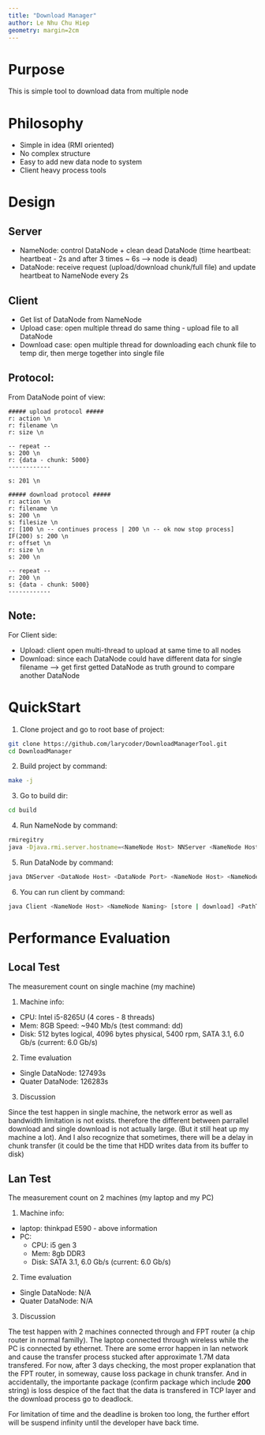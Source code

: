 ```yaml
---
title: "Download Manager"
author: Le Nhu Chu Hiep
geometry: margin=2cm
---
```


# Purpose
This is simple tool to download data from multiple node

# Philosophy

- Simple in idea (RMI oriented)
- No complex structure
- Easy to add new data node to system
- Client heavy process tools

# Design
## Server

- NameNode: control DataNode + clean dead DataNode (time heartbeat: heartbeat - 2s and after 3 times ~ 6s --> node is dead)
- DataNode: receive request (upload/download chunk/full file) and update heartbeat to NameNode every 2s

## Client

- Get list of DataNode from NameNode
- Upload case: open multiple thread do same thing - upload file to all DataNode
- Download case: open multiple thread for downloading each chunk file to temp dir, then merge together into single file

## Protocol:
From DataNode point of view:

```
##### upload protocol #####
r: action \n
r: filename \n
r: size \n

-- repeat --
s: 200 \n
r: {data - chunk: 5000}
------------

s: 201 \n

##### download protocol #####
r: action \n
r: filename \n
s: 200 \n
s: filesize \n
r: [100 \n -- continues process | 200 \n -- ok now stop process]
IF(200) s: 200 \n
r: offset \n
r: size \n
s: 200 \n

-- repeat --
r: 200 \n
s: {data - chunk: 5000}
------------

```

## Note:
For Client side:

- Upload: client open multi-thread to upload at same time to all nodes
- Download: since each DataNode could have different data for single filename --> get first getted DataNode as truth ground to compare another DataNode

# QuickStart

1. Clone project and go to root base of project:
```bash
git clone https://github.com/larycoder/DownloadManagerTool.git
cd DownloadManager
```

2. Build project by command:
```bash
make -j
```

3. Go to build dir:
```bash
cd build
```

4. Run NameNode by command:
```bash
rmiregitry
java -Djava.rmi.server.hostname=<NameNode Host> NNServer <NameNode Host> <NameNode Naming>
```

5. Run DataNode by command:
```bash
java DNServer <DataNode Host> <DataNode Port> <NameNode Host> <NameNode Naming> 
```

6. You can run client by command:
```bash
java Client <NameNode Host> <NameNode Naming> [store | download] <PathToFile>
```

# Performance Evaluation
## Local Test

The measurement count on single machine (my machine)

1. Machine info:

- CPU: Intel i5-8265U (4 cores - 8 threads)
- Mem: 8GB Speed: ~940 Mb/s (test command: dd)
- Disk: 512 bytes logical, 4096 bytes physical, 5400 rpm, SATA 3.1, 6.0 Gb/s (current: 6.0 Gb/s)

2. Time evaluation

- Single DataNode: 127493s
- Quater DataNode: 126283s

3. Discussion

Since the test happen in single machine, the network error as well as bandwidth limitation is not exists. therefore the different between parrallel download and single download is not actually large. (But it still heat up my machine a lot). And I also recognize that sometimes, there will be a delay in chunk transfer (it could be the time that HDD writes data from its buffer to disk)

## Lan Test
The measurement count on 2 machines (my laptop and my PC)

1. Machine info:
- laptop: thinkpad E590 - above information
- PC:
	+ CPU: i5 gen 3
	+ Mem: 8gb DDR3
	+ Disk: SATA 3.1, 6.0 Gb/s (current: 6.0 Gb/s)

2. Time evaluation

- Single DataNode: N/A 
- Quater DataNode: N/A

3. Discussion

The test happen with 2 machines connected through and FPT router (a chip router in normal familly). The laptop connected through wireless while the PC is connected by ethernet. There are some error happen in lan network and cause the transfer process stucked after approximate 1.7M data transfered. For now, after 3 days checking, the most proper explanation that the FPT router, in someway, cause loss package in chunk transfer. And in accidentally, the importante package (confirm package which include **200** string) is loss despice of the fact that the data is transfered in TCP layer and the download process go to deadlock.

For limitation of time and the deadline is broken too long, the further effort will be suspend infinity until the developer have back time.
